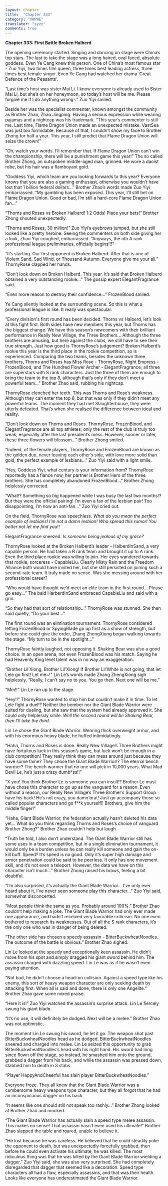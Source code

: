 ```yaml
---
layout: chapter
title:  "Chapter 333"
category: "VWPWE"
translator: "syzc"
comments: true
---
```


**Chapter 333: First Battle Broken Halberd**

The opening ceremony started. Singing and dancing on stage were China’s top stars. The last to take the stage was a long haired, oval faced, absolute goddess. Even Ye Cang knew this person. One of China’s most famous star - Zuo Yiyi, two times film queen, three times best leading actress, three times best female singer. Even Ye Cang had watched her drama ‘Great Defence of the Peasants’.

“Last time’s host was sister Mai Li. I know everyone is already used to Sister Mai Li, but she’s on her honeymoon, so today’s host will be me. Please forgive me if I do anything wrong~” Zuo Yiyi smiled.

Beside her was the specialist commenter, known amongst the community as Brother Zhao, Zhao Jingping. Having a serious expression while wearing pajamas and a nightcap was his trademark. “This year’s commenter is still me. Last time, Flame Dragon Union made an unexpected mistake. VastSea was just too formidable. Because of that, I couldn’t show my face to Brother Zhong for half a year. This year, I still predict that Flame Dragon Union will seize the crown!”

“Oh, watch your words. I’ll remember that. If Flame Dragon Union can’t win the championship, there will be a punishment game this year!” The so called Brother Zhong, an outspoken middle-aged man, grinned. He wore a daoist robe, but his hair was a flamboyant gold.

“Goddess Yiyi, which team are you looking forwards to this year? Everyone knows that you are also a gaming enthusiast, otherwise you wouldn’t have lost that 1 billion federal dollars...” Brother Zhao’s words made Zuo Yiyi embarrassed. “My gambling has been exposed. This year, I’ll still bet on Flame Dragon Union. Good or bad, I’m still a hard-core Flame Dragon Union fan...”

“Thorns and Roses vs Broken Halberd! 1:2 Odds! Place your bets!” Brother Zhong shouted unexpectedly.

“Thorns and Roses, 30 million!” Zuo Yiyi’s eyebrows jumped, but she still looked like a pretty heroine. Seeing the commenters on both side giving her a look, Zhao Yiyi coughed, embarrassed. “Anyways, the nth A rank professional league preliminaries, officially begins!!!” 

“It’s starting. Our first opponent is Broken Halberd. After that is one of Violent Sand, Sad Wind, or Thousand Autumn. Everyone give me your all.” ThornyRose clapped her hands.

“Don’t look down on Broken Halberd. This year, it’s said that Broken Halberd obtained a very outstanding rookie...” The gossip expert ElegantFragrance said.

“Even more reason to destroy their confidence...” FrozenBlood smiled.

Ye Cang silently looked at the surrounding scene. So this is what a professional league is like. It really was spectacular.

“Every division's first round has been decided. Thorns vs Halberd, let’s look at this fight first. Both sides have new members this year, but Thorns has the biggest change. We have this season’s newcomers with their brilliant performance in Really New Village, the Three Brothers… Although the three brothers are amusing, but here against the clubs, we still have to see their true strength. Just how good is ThornyRose’s judgement? Broken Halberd’s rookie this year is the third place in the rookie competition, so is experienced. Comparing the two teams, besides the unknown three brothers, Thorns and Roses has Miss Rose - ThornyRose, Night Empress - FrozenBlood, and The Hundred Flower Archer - ElegantFragrance; all three are superstars with S rank characters. Just the three of them are enough to bring the team to the top 8, although that’s only if they don’t meet a powerful team...” Brother Zhao said, rubbing his nightcap.

ThornyRose clenched her teeth. This was Thorns and Rose’s weakness. Although they can enter the top 8, but that was only if they didn’t meet any powerful teams. The moment they had met Slaughterhouse, they were utterly defeated. That’s when she realised the difference between ideal and reality.

“Don’t look down on Thorns and Roses. ThornyRose, FrozenBlood, and ElegantFragrance are all top athletes; only the rest of the club is truly too weak, especially after the last president’s mess. However, sooner or later, these three flowers will blossom...” Brother Zhong smiled.

“Indeed, of the female players, ThornyRose and FrozenBlood are known as the golden duo, never leaving each other’s side, with love more solid than gold, the perfect example of lesbians...” Zuo Yiyi said with a light smile.

“Hey, Goddess Yiyi, what century is your information from? ThornyRose reportedly has a fiance now, her partner is Brother Hero of the three brothers. She has completely abandoned FrozenBlood...” Brother Zhong helplessly corrected.

“What!? Something so big happened while I was busy the last two months!? But they were the official pairing! I’m even a fan of the lesbian pair! Too disappointing, I’m now an anti-fan...” Zuo Yiyi cried out.

On the field, ThornyRose was speechless. *What do you mean the perfect example of lesbians! I’m not a damn lesbian! Who spread this rumor! You better not let me find you!!*

ElegantFragrance sneezed. *Is someone being jealous of my grace?*

ThornyRose looked at the Broken Halberd’s leader - HalberdInSand, a very capable person. He had taken a B rank team and brought it up to A rank. Even the third place rookie was willing to join. Her eyes wandered towards that rookie, sorceress - CapableLiu. Clearly Misty Rain and the Freedom Alliance both would have invited her, but she still persisted on joining such a second-rate team. It truly made no sense. Was she messing around with her professional career?

“Who would have thought we’d meet an elite team in the first round… Please go easy...” The bald HarberdInSand embraced CapableLiu and said with a grin.

“So they had that sort of relationship...” ThornyRose was stunned. She then said quietly, “Do your best...”

The first round was an elimination tournament. ThornyRose considered letting FrozenBlood or SpyingBlade go up first as a show of strength, but before she could give the order, Zhang ZhengXiong began walking towards the stage. “My turn to be in the spotlight...”

ThornyRose faintly laughed, not opposing it. Shaking Bear was also a good choice. In an open arena, not even FrozenBlood was his match. Saying he had Heavenly King level talent was in no way an exaggeration.

“Brother Lil’Xiong, Brother Lil’Xiong! If Brother Lil’White is not going, that let Lele go first! Let me~!” Lin Le’s words made Zhang ZhengXiong sigh helplessly. “Really, I can’t say no to you. You go then. Next one will be me.”

“Mm!!” Lin Le ran up to the stage.

“Hey!!” ThornyRose wanted to stop him but couldn’t make it in time. To let Lele fight a duel!? Neither the bomber nor the Giant Blade Warrior were suited for dueling, but she saw that the system had already approved it. She could only helplessly smile. *Well the second round will be Shaking Bear, then I’ll take the third.*

Lin Le chose the Giant Blade Warrior. Wearing thick overweight armor, and with his enormous heavy blade, he huffed intimidatingly.

“Haha, Thorns and Roses is done. Really New Village’s Three Brothers might have fortuitous luck in this season’s game, but luck won’t be enough in a club competition! They really think they can mess around just because they have some fame? They chose the Giant Blade Warrior!? The eternal bench warmer? The bench warmer that no one will pick in 10,000 years. What Mad Devil Le, he’s just a crazy dumb\*ss!!”

“X you! You think Brother Le is someone you can insult!? Brother Le must have chose this character to go up as the vanguard for a reason. Even without a reason, our Really New Village’s Three Brother’s Support Group have his back! He’s not crazy, you damn brat! Just go accompany those so called popular characters and go f\*\*k yourself!! Brothers, give him the middle finger!”

“Haha, Giant Blade Warrior, the federation actually hasn’t deleted his data yet… What do you think regarding Thorns and Roses’s choice of vanguard Brother Zhong?” Brother Zhao couldn’t help but laugh.

“Truth be told, I also don’t understand. The Giant Blade Warrior still has some uses in a team competition, but in a single elimination tournament, it would only be a burden unless he can really kill someone and gain the on-kill buff. Speed? It’s speed is no good. Only it’s super high damage and armor penetration could be said to be peerless. It only has one movement skill, and it’s not even a teleport. However, the data we have on this character isn’t much...” Brother Zhong raised his brows, feeling a bit doubtful.

“I’m also surprised, it’s actually the Giant Blade Warrior… I’ve only ever heard about it, I’ve never seen someone play this character...” Zuo Yiyi said, somewhat disconcerted.

“Most people think the same as you. Probably around 100%.” Brother Zhao couldn’t help making a joke. The Giant Blade Warrior had only ever made one appearance, and hadn’t received very favorable criticism. No one even bothered to research its weaknesses. Out of all the S rank characters, it’s the only one who was in danger of being deleted.

“The other side has chosen a speedy assassin - BitterBuckwheatNoodles. The outcome of the battle is obvious.” Brother Zhao sighed.

Lin Le looked at the speedy and exceptionally keen assassin. He didn’t move from his spot and simply dragged his giant sword behind him. The assassin charged with dazzling speed. Lin Le was as if he wasn’t even paying attention.

“Not bad, he didn’t choose a head-on collision. Against a speed type like his enemy, this sort of heavy weapon character are only seeking death by attacking first. When all is said and done, there is only one Angelite.” Brother Zhao gave some mixed praise.

“Here it is!” Zuo Yiyi watched the assassin’s surprise attack. Lin Le fiercely swung his giant blade.

“It’s no use, it will definitely be dodged. Next will be a melee.” Brother Zhao was not optimistic.

The moment Lin Le swung his sword, he let it go. The weapon shot past BitterBuckwheatNoodles head as he dodged. BitterBuckwheatNoodles sneered and charged into melee. Lin Le seized this opportunity to grab BitterBuckwheatNoodles’s head with his right hand. His sword had long since flown off the stage, so instead, he smashed him onto the ground, grabbed a dagger from his back, and while the assassin was pressed down, stabbed him to death in 3 stabs.

“Player HappyAndCheerful has slain player BitterBuckwheatNoodles.”

Everyone froze. They all knew that the Giant Blade Warrior was a cumbersome heavy weapons type character, but they all forgot that he had an inconspicuous dagger on his back. 

“It seems like one should still not speak too rashly...” Brother Zhong looked at Brother Zhao and mocked.

“The Giant Blade Warrior has actually slain a speed type melee assassin. This makes no sense! That assassin hasn’t even used his ultimate!” Brother Zhao slapped the table and roared, unable to believe it.

“He lost because he was careless. He believed that he could steadily poke the opponent to death, but was unexpectedly forcefully grabbed, then before he could even activate his ultimate, he was killed. The most ridiculous thing was that he was killed by the Giant Blade Warrior wielding a dagger.” Zuo Yiyi said, she was also very surprised. She had completely disregarded that dagger that seemed like a decoration. Speed type characters all had a flaw, especially assassins, and that was their health. Looks like everyone has underestimated the Giant Blade Warrior.

